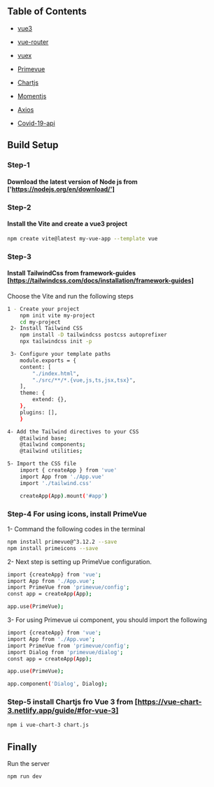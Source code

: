 ## Table of Contents

- [vue3](https://vuejs.org/)
- [vue-router](https://router.vuejs.org/)
- [vuex](https://vuex.vuejs.org/)

- [Primevue](https://www.primefaces.org/primevue/#/)
- [Chartjs](https://vue-chart-3.netlify.app/)
- [Momentjs](https://momentjs.com/)
- [Axios](https://www.axios.com/)
- [Covid-19-api](https://covid19api.com/)

## Build Setup

### Step-1

#### Download the latest version of Node js from ['https://nodejs.org/en/download/']

### Step-2

#### Install the Vite and create a vue3 project

```bash
npm create vite@latest my-vue-app --template vue
```

### Step-3

#### Install TailwindCss from framework-guides [https://tailwindcss.com/docs/installation/framework-guides]

Choose the Vite and run the following steps

```bash
1 - Create your project
    npm init vite my-project
    cd my-project
 2- Install Tailwind CSS
    npm install -D tailwindcss postcss autoprefixer
    npx tailwindcss init -p

 3- Configure your template paths
    module.exports = {
    content: [
        "./index.html",
        "./src/**/*.{vue,js,ts,jsx,tsx}",
    ],
    theme: {
        extend: {},
    },
    plugins: [],
    }

4- Add the Tailwind directives to your CSS
    @tailwind base;
    @tailwind components;
    @tailwind utilities;

5- Import the CSS file
    import { createApp } from 'vue'
    import App from './App.vue'
    import './tailwind.css'

    createApp(App).mount('#app')
```

### Step-4 For using icons, install PrimeVue

1- Command the following codes in the terminal

```bash
npm install primevue@^3.12.2 --save
npm install primeicons --save
```

2- Next step is setting up PrimeVue configuration.

```bash
import {createApp} from 'vue';
import App from './App.vue';
import PrimeVue from 'primevue/config';
const app = createApp(App);

app.use(PrimeVue);
```

3- For using Primevue ui component, you should import the following

```bash
import {createApp} from 'vue';
import App from './App.vue';
import PrimeVue from 'primevue/config';
import Dialog from 'primevue/dialog';
const app = createApp(App);

app.use(PrimeVue);

app.component('Dialog', Dialog);
```

### Step-5 install Chartjs fro Vue 3 from [https://vue-chart-3.netlify.app/guide/#for-vue-3]

```bash
npm i vue-chart-3 chart.js

```

## Finally

Run the server

```bash
npm run dev
```
